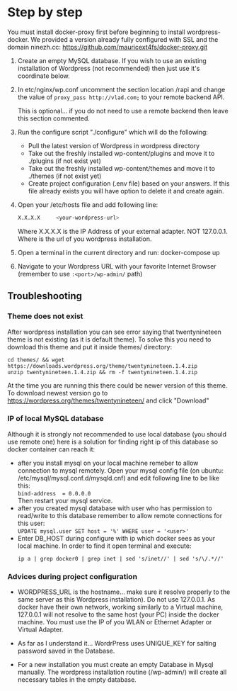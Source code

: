 # Step by step

You must install docker-proxy first before beginning to install 
wordpress-docker. We provided a version already fully configured 
with SSL and the domain ninezh.cc: 
https://github.com/mauricext4fs/docker-proxy.git

1. Create an empty MySQL database. If you wish to use an existing 
   installation of Wordpress (not recommended) then just use it's 
   coordinate below.

2. In etc/nginx/wp.conf uncomment the section location /rapi 
   and change the value of `proxy_pass http://vlad.com;`
   to your remote backend API.

   This is optional... if you do not need to use a remote backend 
   then leave this section commented.

3. Run the configure script "./configure" which will do the following: 
    - Pull the latest version of Wordpress in wordpress directory
    - Take out the freshly installed wp-content/plugins and move it to ./plugins 
      (if not exist yet)
    - Take out the freshly installed wp-content/themes and move it to ./themes
      (if not exist yet)
    - Create project configuration (.env file) based on your answers. If this file already exists you will have option to delete it and create again.
4. Open your /etc/hosts file and add following line:<br/>
    ```sh
    X.X.X.X     <your-wordpress-url>
    ```
   Where X.X.X.X is the IP Address of your external adapter. NOT 127.0.0.1.
   Where <your-wordpress-url> is the url of you wordpress installation.

5. Open a terminal in the current directory and run: docker-compose up

6. Navigate to your Wordpress URL with your favorite Internet Browser
(remember to use `:<port>/wp-admin/` path)

## Troubleshooting

### Theme does not exist
After wordpress installation you can see error saying that twentynineteen theme
is not existing (as it is default theme). To solve this you need to download this 
theme and put it inside themes/ directory:
```
cd themes/ && wget https://downloads.wordpress.org/theme/twentynineteen.1.4.zip
unzip twentynineteen.1.4.zip && rm -f twentynineteen.1.4.zip
```
At the time you are running this there could be newer version of this theme.
To download newest version go to https://wordpress.org/themes/twentynineteen/
and click "Download"

### IP of local MySQL database
Although it is strongly not recommended to use local database (you should use remote one) here is a solution for finding right ip of this database so docker container can reach it:
- after you install mysql on your local machine remeber to
allow connection to mysql remotely. Open your mysql config
file (on ubuntu: /etc/mysql/mysql.conf.d/mysqld.cnf) and edit
following line to be like this:<br/>
`bind-address  = 0.0.0.0`<br/>
Then restart your mysql service.
- after you created mysql database with user who has permission
to read/write to this database remember to allow remote 
connections for this user:<br/>
`UPDATE mysql.user SET host = '%' WHERE user = '<user>'`
- Enter DB_HOST during configure with ip which docker sees as your local machine. In order to find it open terminal and execute:
  ```
  ip a | grep docker0 | grep inet | sed 's/inet//' | sed 's/\/.*//'
  ```

### Advices during project configuration
- WORDPRESS_URL is the 
hostname... make sure it resolve properly to the same server 
as this Wordpress installation). Do not use 127.0.0.1. As 
docker have their own network, working similarly to a Virtual 
machine, 127.0.0.1 will not resolve to the same host (your 
PC) inside the docker machine. You must use the IP of you 
WLAN or Ethernet Adapter or Virtual Adapter.

- As far as I understand it... WordrPress uses UNIQUE_KEY for
salting password saved in the Database.

- For a new installation you must create an empty Database in Mysql 
manually. The wordpress installation routine (/wp-admin/) will 
create all necessary tables in the empty database.